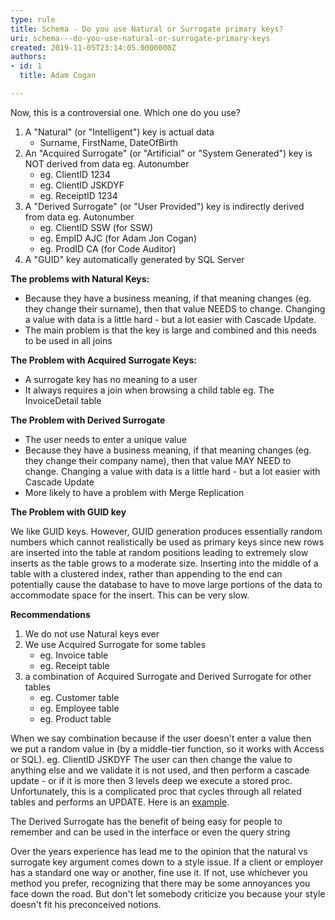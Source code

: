```yaml
---
type: rule
title: Schema - Do you use Natural or Surrogate primary keys?
uri: schema---do-you-use-natural-or-surrogate-primary-keys
created: 2019-11-05T23:14:05.0000000Z
authors:
- id: 1
  title: Adam Cogan

---
```


 
Now, this is a controversial one. Which one do you use?

1. A "Natural" (or "Intelligent") key is actual data
    - Surname, FirstName, DateOfBirth
2. An "Acquired Surrogate" (or "Artificial​" or "System Generated") key is NOT derived from data eg. Autonumber
    - eg. ClientID 1234
    - eg. ClientID JSKDYF
    - eg. ReceiptID 1234
3. A "Derived Surrogate" (or "User Provided") key is indirectly derived from data eg. Autonumber
    - eg. ClientID SSW (for SSW)
    - eg. EmpID AJC (for Adam Jon Cogan)
    - eg. ProdID CA (for Code Auditor)
4. A "GUID" key automatically generated by SQL Server​

 
**The problems with Natural Keys:**

- Because they have a business meaning, if that meaning changes (eg. they change their surname), then that value NEEDS to change. Changing a value with data is a little hard - but a lot easier with Cascade Update.
- The main problem is that the key is large and combined and this needs to be used in all joins


**The Problem with Acquired Surrogate Keys:**

- A surrogate key has no meaning to a user
- It always requires a join when browsing a child table eg. The InvoiceDetail table


**The Problem with Derived Surrogate**

- The user needs to enter a unique value
- Because they have a business meaning, if that meaning changes (eg. they change their company name), then that value MAY NEED to change. Changing a value with data is a little hard - but a lot easier with Cascade Update
- More likely to have a problem with Merge Replication


**The Problem with GUID key**

We like GUID keys. However, GUID generation produces essentially random numbers which cannot realistically be used as primary keys since new rows are inserted into the table at random positions leading to extremely slow inserts as the table grows to a moderate size. Inserting into the middle of a table with a clustered index, rather than appending to the end can potentially cause the database to have to move large portions of the data to accommodate space for the insert. This can be very slow.

**Recommendations**

1. We do not use Natural keys ever
2. We use Acquired Surrogate for some tables
    - eg. Invoice table
    - eg. Receipt table
3. a combination of Acquired Surrogate and Derived Surrogate for other tables
    - eg. Customer table
    - eg. Employee table
    - eg. Product table

When we say combination because if the user doesn't enter a value then we put a random value in (by a middle-​tier function, so it works with Access or SQL). eg. ClientID JSKDYF
The user can then change the value to anything else and we validate it is not used, and then perform a cascade update - or if it is more then 3 levels deep we execute a stored proc. Unfortunately, this is a complicated proc that cycles through all related tables and performs an UPDATE. Here is an [example](https&#58;//www.ssw.com.au/ssw/KB/CodeBase/04SQLServer/A-RenamePrimaryKey-RD.txt).

The Derived Surrogate has the benefit of being easy for people to remember and can be used in the interface or even the query string

Over the years experience has lead me to the opinion that the natural vs surrogate key argument comes down to a style issue. If a client or employer has a standard one way or another, fine use it. If not, us​e whichever you method you prefer, recognizing that there may be some annoyances you face down the road. But don't let somebody criticize you because your style doesn't fit his preconceived notions.​

